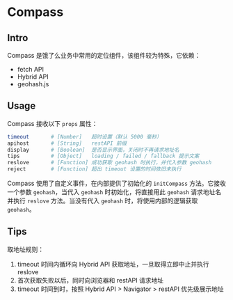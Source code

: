 # Compass

## Intro

Compass 是饿了么业务中常用的定位组件，该组件较为特殊，它依赖：

- fetch API
- Hybrid API
- geohash.js

## Usage

Compass 接收以下 `props` 属性：

```bash
timeout       # [Number]   超时设置（默认 5000 毫秒）
apihost       # [String]   restAPI 前缀
display       # [Boolean]  是否显示界面，关闭时不再请求地址名
tips          # [Object]   loading / failed / fallback 提示文案
reslove       # [Function] 成功获取 geohash 时执行，并代入参数 geohash
reject        # [Function] 超出 timeout 设置的时间依旧未执行
```

Compass 使用了自定义事件，在内部提供了初始化的 `initCompass` 方法。它接收一个参数 `geohash`，当代入 `geohash` 时初始化，将直接用此 `geohash` 请求地址名并执行 `reslove` 方法。当没有代入 `geohash` 时，将使用内部的逻辑获取 `geohash`。

## Tips

取地址规则：

1. timeout 时间内循环向 Hybrid API 获取地址，一旦取得立即中止并执行 reslove
2. 首次获取失败以后，同时向浏览器和 restAPI 请求地址
3. timeout 时间到时，按照 Hybrid API > Navigator > restAPI 优先级展示地址
